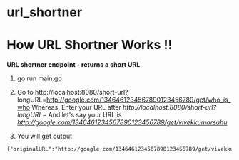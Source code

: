 # url_shortner

# How URL Shortner Works !!
**URL shortner endpoint - returns a short URL**
1) go run main.go

2) Go to  http://localhost:8080/short-url?longURL=http://google.com/1346461234567890123456789/get/who_is_who
Whereas, 
    Enter your URL after *http://localhost:8080/short-url?longURL=*
    And let's say your URL is *http://google.com/1346461234567890123456789/get/vivekkumarsahu*

3) You will get output
```
{"originalURL":"http://google.com/1346461234567890123456789/get/vivekkumarsahu","shortURL":"http://localhost:8080/RpP^goh8"}
```
